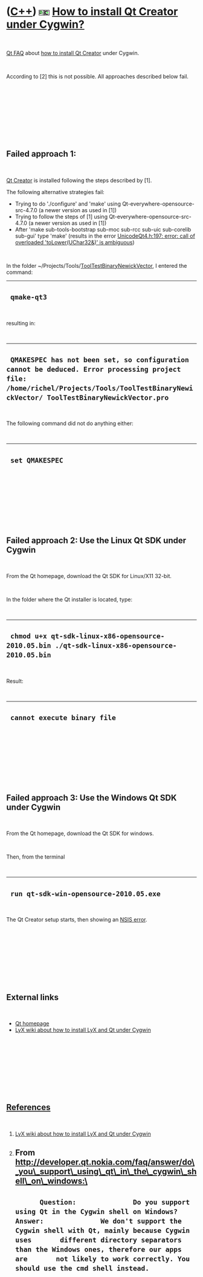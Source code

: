 



 

 

 

 

 

([C++](Cpp.md)) ![Qt Creator](PicQtCreator.png)![Cygwin](PicCygwin.png) [How to install Qt Creator under Cygwin?](CppQtCreatorInstallCygwin.md)
=================================================================================================================================================

 

[Qt FAQ](CppQtFaq.md) about [how to install Qt
Creator](CppQtCreatorInstall.md) under Cygwin.

 

According to \[2\] this is not possible. All approaches described below
fail.

 

 

 

 

 

Failed approach 1:
------------------

 

[Qt Creator](CppQtCreator.md) is installed following the steps
described by \[1\].

The following alternative strategies fail:

-   Trying to do './configure' and 'make' using
    Qt-everywhere-opensource-src-4.7.0 (a newer version as used
    in \[1\])
-   Trying to follow the steps of \[1\] using
    Qt-everywhere-opensource-src-4.7.0 (a newer version as used
    in \[1\])
-   After 'make sub-tools-bootstrap sub-moc sub-rcc sub-uic sub-corelib
    sub-gui' type 'make' (results in the error [UnicodeQt4.h:197: error:
    call of overloaded 'toLower(UChar32&)' is
    ambiguous](CppCompileErrorUnicodeQt4H197Error.md))

 

In the folder
\~/Projects/Tools/[ToolTestBinaryNewickVector](ToolTestBinaryNewickVector.md),
I entered the command:

  --------------
  ` qmake-qt3`
  --------------

 

resulting in:

 

  ------------------------------------------------------------------------------------------------------------------------------------------------------------------------------------------
  ` QMAKESPEC has not been set, so configuration cannot be deduced. Error processing project file: /home/richel/Projects/Tools/ToolTestBinaryNewickVector/ ToolTestBinaryNewickVector.pro`
  ------------------------------------------------------------------------------------------------------------------------------------------------------------------------------------------

 

The following command did not do anything either:

 

  ------------------
  ` set QMAKESPEC`
  ------------------

 

 

 

 

 

Failed approach 2: Use the Linux Qt SDK under Cygwin
----------------------------------------------------

 

From the Qt homepage, download the Qt SDK for Linux/X11 32-bit.

 

In the folder where the Qt installer is located, type:

 

  ------------------------------------------------------------------------------------------------
  ` chmod u+x qt-sdk-linux-x86-opensource-2010.05.bin ./qt-sdk-linux-x86-opensource-2010.05.bin`
  ------------------------------------------------------------------------------------------------

 

Result:

 

  -------------------------------
  ` cannot execute binary file`
  -------------------------------

 

 

 

 

 

Failed approach 3: Use the Windows Qt SDK under Cygwin
------------------------------------------------------

 

From the Qt homepage, download the Qt SDK for windows.

 

Then, from the terminal

 

  ------------------------------------------
  ` run qt-sdk-win-opensource-2010.05.exe`
  ------------------------------------------

 

The Qt Creator setup starts, then showing an [NSIS
error](CppMiscErrorNsisError.png).

 

 

 

 

 

External links
--------------

 

-   [Qt homepage](http://qt.nokia.com)
-   [LyX wiki about how to install LyX and Qt under
    Cygwin](http://wiki.lyx.org/LyX/LyXOnCygwin)

 

 

 

 

 

[References](CppReferences.md)
-------------------------------

 

1.  [LyX wiki about how to install LyX and Qt under
    Cygwin](http://wiki.lyx.org/LyX/LyXOnCygwin)
2.  From
    http://developer.qt.nokia.com/faq/answer/do\_you\_support\_using\_qt\_in\_the\_cygwin\_shell\_on\_windows:\
      --------------------------------------------------------------------------------------------------------------------------------------------------------------------------------------------------------------------------------------------------------------------------------------------------------------------------------------------------------------
      `       Question:              Do you support using Qt in the Cygwin shell on Windows?       Answer:              We don't support the Cygwin shell with Qt, mainly because Cygwin uses       different directory separators than the Windows ones, therefore our apps are       not likely to work correctly. You should use the cmd shell instead.       `
      --------------------------------------------------------------------------------------------------------------------------------------------------------------------------------------------------------------------------------------------------------------------------------------------------------------------------------------------------------------

 

 

 

 





 




